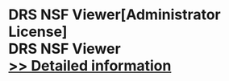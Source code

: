# DRS NSF Viewer[Administrator License]<br />DRS NSF Viewer<br />[>> Detailed information](https://secure.shareit.com/shareit/product.html?productid=301004946&affiliateid=200057808)